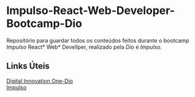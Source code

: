 # Impulso-React-Web-Developer-Bootcamp-Dio
Repositório para guardar todos os conteúdos feitos durante o bootcamp *Impulso* React* Web* Devellper, realizado pela *Dio* e *Impulso*.

## Links Úteis
[Digital Innovation One-Dio](https://web.digitalinnovation.one/home)<br>
[Impulso](https://impulso.network/)

